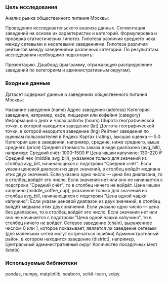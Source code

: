### Цель исследования
Анализ рынка общественного питания Москвы:

Проведение исследовательского анализа данных.
Сегментация заведений на основе их характеристик и категорий.
Формулировка и проверка статистических гипотез.
Гипотеза различия среднего чека между сетевыми и несетевыми заведениями.
Гипотеза различия рейтингов между заведениями различных категорий.
По результатам исследования необходимо подготовить:

Презентацию.
Дашборд (диаграмму, отражающую распределение заведений по категориям и административным округам).

### Входные данные
Датасет содержит данные о заведениях общественного питания Москвы:

Название заведения (name)
Адрес заведения (address)
Категория заведения, например, кафе, пиццерия или кофейня (category)
Информация о днях и часах работы (hours)
Широта географической точки, в которой находится заведение (lat)
Долгота географической точки, в которой находится заведение (lng)
Рейтинг заведения по оценкам пользователей в Яндекс Картах (rating), высшая оценка — 5.0
Категория цен в заведении, например, средние, ниже среднего, выше среднего (price)
Средняя стоимость заказа в виде диапазона (avg_bill), например:
Средний счёт: 1000–1500 ₽
Цена чашки капучино: 130–220 ₽
Средний чек (middle_avg_bill), указанное только для значений из столбца avg_bill, начинающихся с подстроки "Средний счёт":
Если указан ценовой диапазон из двух значений, в столбец войдёт медиана этих двух значений.
Если указано одно число — цена без диапазона, то в столбец войдёт это число.
Если значения нет или оно не начинается с подстроки "Средний счёт", то в столбец ничего не войдёт.
Цена чашки капучино (middle_coffee_cup), указанное только для значений из столбца avg_bill, начинающихся с подстроки "Цена одной чашки капучино":
Если указан ценовой диапазон из двух значений, в столбец войдёт медиана этих двух значений.
Если указано одно число — цена без диапазона, то в столбец войдёт это число.
Если значения нет или оно не начинается с подстроки "Цена одной чашки капучино", то в столбец ничего не войдёт.
Сетевое заведение (chain), выраженное числом 0 или 1, которое показывает, является ли заведение сетевым (для маленьких сетей могут встречаться ошибки)
Административный район, в котором находится заведение (district), например, Центральный административный округ
Количество посадочных мест (seats)

### Используемые библиотеки

pandas, numpy, matplotlib, seaborn, scikit-learn, scipy.
